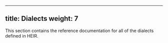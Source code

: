 <!-- mdformat off(yaml frontmatter) -->
---
title: Dialects
weight: 7
---
<!-- mdformat on -->

This section contains the reference documentation for all of the dialects
defined in HEIR.
